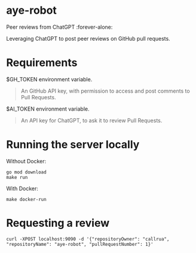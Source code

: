 # aye-robot

Peer reviews from ChatGPT :forever-alone:

Leveraging ChatGPT to post peer reviews on GitHub pull requests.

# Requirements

$GH_TOKEN environment variable.
> An GitHub API key, with permission to access and post comments to Pull Requests.

$AI_TOKEN environment variable.
> An API key for ChatGPT, to ask it to review Pull Requests.

# Running the server locally

Without Docker:

```console
go mod download
make run
```

With Docker:

```console
make docker-run
```

# Requesting a review 

```console
curl -XPOST localhost:9090 -d '{"repositoryOwner": "callrua", "repositoryName": "aye-robot", "pullRequestNumber": 1}'
```

